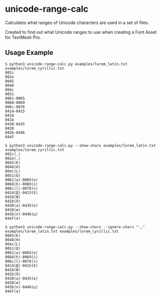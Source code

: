 # unicode-range-calc

Calculates what ranges of Unicode characters are used in a set of files.

Created to find out what Unicode ranges to use when creating a Font Asset for TextMesh Pro.

## Usage Example

```
$ python3 unicode-range-calc.py examples/lorem_latin.txt examples/lorem_cyrillic.txt
002c     
002e     
0045     
0048     
004c     
0051     
0061-0065
0068-0069
006c-0076
0414-0415
0418     
041b     
0430-0435
0438     
043b-0446
044f

$ python3 unicode-range-calc.py --show-chars examples/lorem_latin.txt examples/lorem_cyrillic.txt
002c(,)        
002e(.)        
0045(E)        
0048(H)        
004c(L)        
0051(Q)        
0061(a)-0065(e)
0068(h)-0069(i)
006c(l)-0076(v)
0414(Д)-0415(Е)
0418(И)        
041b(Л)        
0430(а)-0435(е)
0438(и)        
043b(л)-0446(ц)
044f(я)              

$ python3 unicode-range-calc.py --show-chars --ignore-chars ".," examples/lorem_latin.txt examples/lorem_cyrillic.txt
0045(E)        
0048(H)        
004c(L)        
0051(Q)        
0061(a)-0065(e)
0068(h)-0069(i)
006c(l)-0076(v)
0414(Д)-0415(Е)
0418(И)        
041b(Л)        
0430(а)-0435(е)
0438(и)        
043b(л)-0446(ц)
044f(я)                                                                                                                                                                                                                                                                       
```